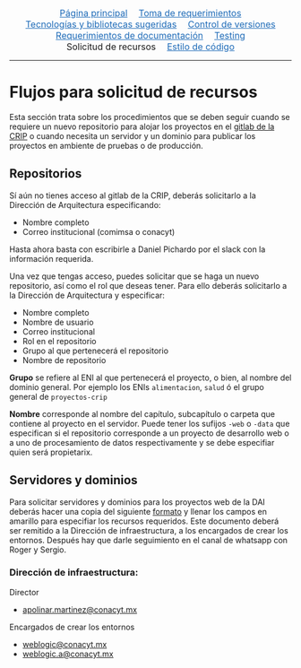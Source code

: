 <div class="topnav">
  <a href="https://conacyt-dai.github.io/protocolo-desarrollo/">Página principal</a>
  <a href="toma_de_requerimientos">Toma de requerimientos</a>
  <a href="tecnologias_y_bibliotecas">Tecnologías y bibliotecas sugeridas</a>
  <a href="control_versiones">Control de versiones</a>
  <a href="documentacion_de_proyectos">Requerimientos de documentación</a>
  <a href="testing">Testing</a>
  <span>Solicitud de recursos</span>
  <a href="estilo_de_codigo">Estilo de código</a>
</div>
<hr />


# Flujos para solicitud de recursos

Esta sección trata sobre los procedimientos que se deben seguir cuando se requiere un nuevo repositorio para alojar los proyectos en el [gitlab de la CRIP](scm.crip.conacyt.mx/) o cuando necesita un servidor y un dominio para publicar los proyectos en ambiente de pruebas o de producción.


## Repositorios

Sí aún no tienes acceso al gitlab de la CRIP, deberás solicitarlo a la Dirección de Arquitectura especificando:

* Nombre completo
* Correo institucional (comimsa o conacyt)

Hasta ahora basta con escribirle a Daniel Pichardo por el slack con la información requerida.

Una vez que tengas acceso, puedes solicitar que se haga un nuevo repositorio, así como el rol que deseas tener.  Para ello deberás solicitarlo a la Dirección de Arquitectura y especificar:

* Nombre completo
* Nombre de usuario
* Correo institucional
* Rol en el repositorio
* Grupo al que pertenecerá el repositorio
* Nombre de repositorio


**Grupo** se refiere al ENI al que pertenecerá el proyecto, o bien, al nombre del dominio general. Por ejemplo los ENIs `alimentacion`, `salud` ó el grupo general de `proyectos-crip`

**Nombre** corresponde al nombre del capítulo, subcapítulo o carpeta que contiene al proyecto en el servidor. Puede tener los sufijos `-web` o `-data` que especifican si el repositorio corresponde a un proyecto de desarrollo web o a uno de procesamiento de datos respectivamente y se debe especifiar quien será propietarix.


## Servidores y dominios 

Para solicitar servidores y dominios para los proyectos web de la DAI deberás hacer una copia del siguiente [formato](https://docs.google.com/document/d/1nbM6NEvh7FS8UaEP_ERs7tjnO78etUQpUb--l5p32Ak/edit?skip_itp2_check=true#heading=h.6sfvdepxsqpr) y llenar los campos en amarillo para especifiar los recursos requeridos. Este documento deberá ser remitido a la Dirección de infraestructura, a los encargados de crear los entornos. Después hay que darle seguimiento en el canal de whatsapp con Roger y Sergio. 

### Dirección de infraestructura:

Director 
* apolinar.martinez@conacyt.mx

Encargados de crear los entornos
* weblogic@conacyt.mx
* weblogic.a@conacyt.mx




<hr style="display:none" />
<style>.topnav{font-size:1rem;display:flex;justify-content:center;flex-wrap:wrap;}.topnav>a,span{margin-inline:10px;}.topnav>a{color:#1e6bb8;}.topnav>a:hover{text-decoration:none;color:#159957;}</style>
